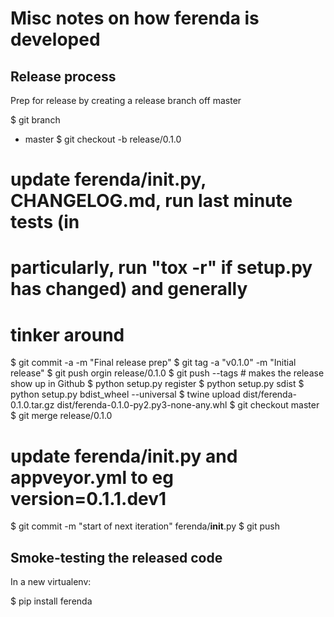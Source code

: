 Misc notes on how ferenda is developed
======================================

Release process
---------------

Prep for release by creating a release branch off master

$ git branch
* master
$ git checkout -b release/0.1.0
# update ferenda/__init__.py, CHANGELOG.md, run last minute tests (in
# particularly, run "tox -r" if setup.py has changed) and generally
# tinker around
$ git commit -a -m "Final release prep"
$ git tag -a "v0.1.0" -m "Initial release"
$ git push orgin release/0.1.0
$ git push --tags # makes the release show up in Github
$ python setup.py register
$ python setup.py sdist
$ python setup.py bdist_wheel --universal
$ twine upload dist/ferenda-0.1.0.tar.gz dist/ferenda-0.1.0-py2.py3-none-any.whl
$ git checkout master
$ git merge release/0.1.0
# update ferenda/__init__.py and appveyor.yml to eg version=0.1.1.dev1
$ git commit -m "start of next iteration" ferenda/__init__.py
$ git push


Smoke-testing the released code
-------------------------------

In a new virtualenv:

$ pip install ferenda

